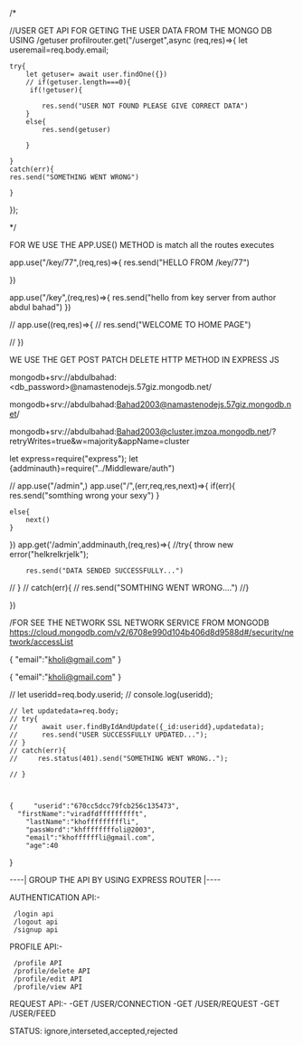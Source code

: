 /*



//USER GET API FOR GETING THE USER DATA FROM THE MONGO DB USING /getuser
profilrouter.get("/userget",async (req,res)=>{
    let useremail=req.body.email;
    
    try{
        let getuser= await user.findOne({})
        // if(getuser.length===0){
         if(!getuser){

            res.send("USER NOT FOUND PLEASE GIVE CORRECT DATA")
        }
        else{
            res.send(getuser)

        }
        
    }
    catch(err){
    res.send("SOMETHING WENT WRONG")
          
    }
     
    
     

});



*/











FOR WE USE THE APP.USE() METHOD is match all the routes executes


app.use("/key/77",(req,res)=>{
    res.send("HELLO FROM /key/77")

})

app.use("/key",(req,res)=>{
    res.send("hello from key server from author abdul bahad")
})



// app.use((req,res)=>{
//     res.send("WELCOME TO HOME PAGE")
 
 
//  })


WE USE THE GET POST PATCH DELETE HTTP METHOD IN EXPRESS JS





mongodb+srv://abdulbahad:<db_password>@namastenodejs.57giz.mongodb.net/

mongodb+srv://abdulbahad:Bahad2003@namastenodejs.57giz.mongodb.net/


mongodb+srv://abdulbahad:Bahad2003@cluster.jmzoa.mongodb.net/?retryWrites=true&w=majority&appName=cluster



let express=require("express");
let {addminauth}=require("../Middleware/auth")



// app.use("/admin",)
app.use("/",(err,req,res,next)=>{
    if(err){
        res.send("somthing wrong your sexy")
    }

    else{
        next()
    }

})
app.get('/admin',addminauth,(req,res)=>{
    //try{
          throw new error("helkrelkrjelk");

        res.send("DATA SENDED SUCCESSFULLY...")

   // }
  // catch(err){
  //  res.send("SOMTHING WENT WRONG....")
  //}

})

/FOR SEE THE NETWORK SSL NETWORK SERVICE FROM MONGODB 
https://cloud.mongodb.com/v2/6708e990d104b406d8d9588d#/security/network/accessList

{
    "email":"kholi@gmail.com"
}

{
    "email":"kholi@gmail.com"
}








  // let useridd=req.body.userid;
    // console.log(useridd);
    
    // let updatedata=req.body;
    // try{
    //      await user.findByIdAndUpdate({_id:useridd},updatedata);
    //      res.send("USER SUCCESSFULLY UPDATED...");
    // }
    // catch(err){
    //     res.status(401).send("SOMETHING WENT WRONG..");

    // }



    {     "userid":"670cc5dcc79fcb256c135473",
      "firstName":"viradfdffffffffft",
        "lastName":"khofffffffffli",
        "passWord":"khffffffffoli@2003",
        "email":"khoffffffli@gmail.com",
        "age":40

}

----| GROUP THE API BY USING EXPRESS ROUTER |----

AUTHENTICATION API:-

     /login api
     /logout api
     /signup api

PROFILE API:-

     /profile API
     /profile/delete API
     /profile/edit API
     /profile/view API

REQUEST API:-
-GET /USER/CONNECTION
-GET /USER/REQUEST
-GET /USER/FEED

STATUS: ignore,interseted,accepted,rejected



